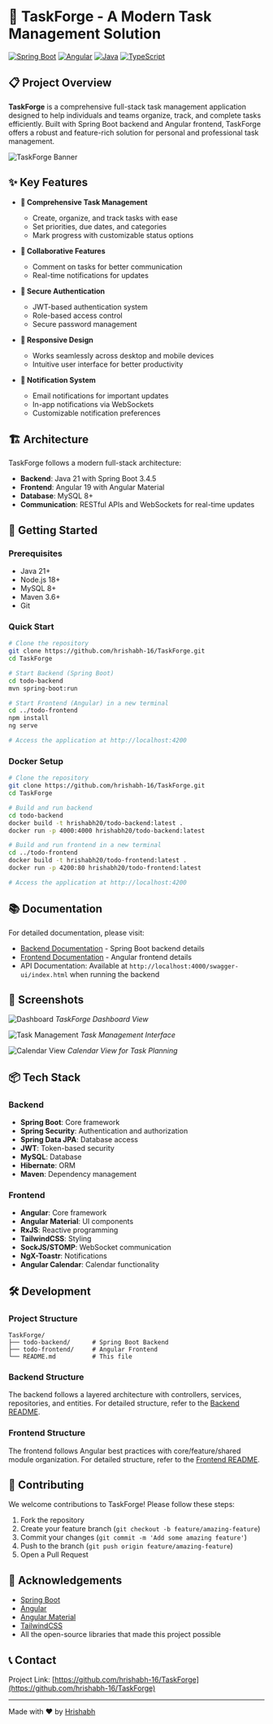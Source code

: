 
# 🔧 TaskForge - A Modern Task Management Solution

[![Spring Boot](https://img.shields.io/badge/Spring%20Boot-3.4.5-brightgreen.svg)](https://spring.io/projects/spring-boot)
[![Angular](https://img.shields.io/badge/Angular-19.2.x-red.svg)](https://angular.io/)
[![Java](https://img.shields.io/badge/Java-21-orange.svg)](https://www.oracle.com/java/)
[![TypeScript](https://img.shields.io/badge/TypeScript-5.7.x-blue.svg)](https://www.typescriptlang.org/)

## 📋 Project Overview

**TaskForge** is a comprehensive full-stack task management application designed to help individuals and teams organize, track, and complete tasks efficiently. Built with Spring Boot backend and Angular frontend, TaskForge offers a robust and feature-rich solution for personal and professional task management.

![TaskForge Banner](https://via.placeholder.com/1200x300?text=TaskForge+Task+Management+Application)

## ✨ Key Features

- **📝 Comprehensive Task Management**

  - Create, organize, and track tasks with ease
  - Set priorities, due dates, and categories
  - Mark progress with customizable status options
- **👥 Collaborative Features**

  - Comment on tasks for better communication
  - Real-time notifications for updates
- **🔐 Secure Authentication**

  - JWT-based authentication system
  - Role-based access control
  - Secure password management
- **📱 Responsive Design**

  - Works seamlessly across desktop and mobile devices
  - Intuitive user interface for better productivity
- **🔔 Notification System**

  - Email notifications for important updates
  - In-app notifications via WebSockets
  - Customizable notification preferences

## 🏗️ Architecture

TaskForge follows a modern full-stack architecture:

- **Backend**: Java 21 with Spring Boot 3.4.5
- **Frontend**: Angular 19 with Angular Material
- **Database**: MySQL 8+
- **Communication**: RESTful APIs and WebSockets for real-time updates

## 🚀 Getting Started

### Prerequisites

- Java 21+
- Node.js 18+
- MySQL 8+
- Maven 3.6+
- Git

### Quick Start

```bash
# Clone the repository
git clone https://github.com/hrishabh-16/TaskForge.git
cd TaskForge

# Start Backend (Spring Boot)
cd todo-backend
mvn spring-boot:run

# Start Frontend (Angular) in a new terminal
cd ../todo-frontend
npm install
ng serve

# Access the application at http://localhost:4200
```

### Docker Setup

```bash
# Clone the repository
git clone https://github.com/hrishabh-16/TaskForge.git
cd TaskForge

# Build and run backend
cd todo-backend
docker build -t hrishabh20/todo-backend:latest .
docker run -p 4000:4000 hrishabh20/todo-backend:latest

# Build and run frontend in a new terminal
cd ../todo-frontend
docker build -t hrishabh20/todo-frontend:latest .
docker run -p 4200:80 hrishabh20/todo-frontend:latest

# Access the application at http://localhost:4200
```

## 📚 Documentation

For detailed documentation, please visit:

- [Backend Documentation](https://github.com/hrishabh-16/TaskForge/blob/main/todo-backend/README.md) - Spring Boot backend details
- [Frontend Documentation](https://github.com/hrishabh-16/TaskForge/blob/main/todo-frontend/README.md) - Angular frontend details
- API Documentation: Available at `http://localhost:4000/swagger-ui/index.html` when running the backend

## 📸 Screenshots

![Dashboard](https://via.placeholder.com/800x450?text=TaskForge+Dashboard)
*TaskForge Dashboard View*

![Task Management](https://via.placeholder.com/800x450?text=Task+Management)
*Task Management Interface*

![Calendar View](https://via.placeholder.com/800x450?text=Calendar+View)
*Calendar View for Task Planning*

## 📦 Tech Stack

### Backend

- **Spring Boot**: Core framework
- **Spring Security**: Authentication and authorization
- **Spring Data JPA**: Database access
- **JWT**: Token-based security
- **MySQL**: Database
- **Hibernate**: ORM
- **Maven**: Dependency management

### Frontend

- **Angular**: Core framework
- **Angular Material**: UI components
- **RxJS**: Reactive programming
- **TailwindCSS**: Styling
- **SockJS/STOMP**: WebSocket communication
- **NgX-Toastr**: Notifications
- **Angular Calendar**: Calendar functionality

## 🛠️ Development

### Project Structure

```
TaskForge/
├── todo-backend/      # Spring Boot Backend
├── todo-frontend/     # Angular Frontend
└── README.md          # This file
```

### Backend Structure

The backend follows a layered architecture with controllers, services, repositories, and entities. For detailed structure, refer to the [Backend README](https://github.com/hrishabh-16/TaskForge/blob/main/todo-backend/README.md).

### Frontend Structure

The frontend follows Angular best practices with core/feature/shared module organization. For detailed structure, refer to the [Frontend README](https://github.com/hrishabh-16/TaskForge/blob/main/todo-frontend/README.md).

## 👥 Contributing

We welcome contributions to TaskForge! Please follow these steps:

1. Fork the repository
2. Create your feature branch (`git checkout -b feature/amazing-feature`)
3. Commit your changes (`git commit -m 'Add some amazing feature'`)
4. Push to the branch (`git push origin feature/amazing-feature`)
5. Open a Pull Request

## 👏 Acknowledgements

- [Spring Boot](https://spring.io/projects/spring-boot)
- [Angular](https://angular.io/)
- [Angular Material](https://material.angular.io/)
- [TailwindCSS](https://tailwindcss.com/)
- All the open-source libraries that made this project possible

## 📞 Contact

Project Link: [https://github.com/hrishabh-16/TaskForge](https://github.com/hrishabh-16/TaskForge)

---

Made with ❤️ by [Hrishabh](https://github.com/hrishabh-16)
